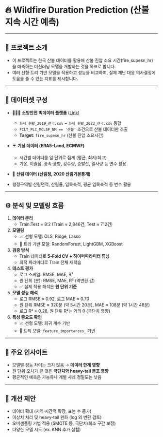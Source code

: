 # 🔥 Wildfire Duration Prediction (산불 지속 시간 예측)
---

## 📌 프로젝트 소개
- 이 프로젝트는 한국 산불 데이터를 활용해 산불 진압 소요 시간(fire_supesn_hr) 을 예측하는 머신러닝 모델을 개발하는 것을 목표로 합니다.
- 여러 선형·트리 기반 모델을 적용하고 성능을 비교하여, 실제 재난 대응 의사결정에 도움을 줄 수 있는 지표를 제시합니다.
---

## 📂 데이터셋 구성
- 🧑🏻‍🚒 **소방안전 빅데이터 플랫폼** ([Link](https://www.bigdata-119.kr/goods/goodsInfo?goods_mng_sn=458))  
  - `화재 현황_2019_전국.csv` ~ `화재 현황_2023_전국.csv` 통합  
  - `FCLT_PLC_MCLSF_NM == '산불'` 조건으로 산불 데이터만 추출  
  - **Target**: `fire_supesn_hr` (산불 진압 소요시간)  

- ☔ **기상 데이터 (ERA5-Land, ECMWF)**  
  - 시간별 데이터를 일 단위로 집계 (평균, 최저/최고)  
  - 기온, 이슬점, 풍속·풍향, 강수량, 증발산, 일사량 등 변수 활용  

-  🌳 **산림 데이터 (산림청, 2020 산림기본통계)**  
  - 행정구역별 산림면적, 산림율, 임목축적, 평균 임목축적 등 변수 활용
---

## ⚙️ 분석 및 모델링 흐름
1. **데이터 분리**  
   - Train:Test = 8:2 (Train ≈ 2,846건, Test ≈ 712건)
2. **모델링**  
   - 📈 선형 모델: OLS, Ridge, Lasso  
   - 🌲 트리 기반 모델: RandomForest, LightGBM, XGBoost
3. **검증 방식**  
   - Train 데이터로 **5-Fold CV + 하이퍼파라미터 튜닝**  
   - 최적 파라미터로 Train 전체 재학습
4. **테스트 평가**  
   - 로그 스케일: RMSE, MAE, R²  
   - 원 단위 (분): RMSE, MAE, R² (역변환 값)  
   - ✅ 실제 적용 해석은 **원 단위 기준**
5. **모델 성능 해석**  
   - 로그 RMSE ≈ 0.92, 로그 MAE ≈ 0.70  
   - 원 단위 RMSE ≈ 320분 (약 5시간 20분), MAE ≈ 108분 (약 1시간 48분)  
   - 로그 R² ≈ 0.28, 원 단위 R²는 거의 0 (극단치 영향)
6. **특성 중요도 확인**  
   - 📈 선형 모델: 회귀 계수 기반  
   - 🌲 트리 모델: `feature_importances_` 기반
---

## 🔎 주요 인사이트
- 모델별 성능 차이는 크지 않음 → **데이터 한계 영향**  
- 원 단위 오차가 큰 것은 **극단치와 heavy-tail 분포 영향**  
- 평균적인 예측은 가능하나 개별 사례 정밀도는 낮음
---

## 🚀 개선 제안
- 데이터 확대 (지역·시간적 확장, 표본 수 증가)  
- 이상치 처리 및 heavy-tail 완화 (log 외 변환 검토)  
- 오버샘플링 기법 적용 (SMOTE 등, 극단치/희소 구간 보정)  
- 다양한 모델 시도 (ex. KNN 추가 실험)  


